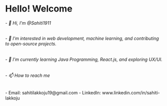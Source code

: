 <html>
  <h1>Hello! Welcome </h1>
  <h6>- 👋 Hi, I’m @Sahiti1911</h6>
  <h6>- 👀 I’m interested in web development, machine learning, and contributing to open-source projects.</h6>
  <h6>- 🌱 I’m currently learning Java Programming, React.js, and exploring UX/UI.</h6>
  <h6>- 📫 How to reach me</h6>
       <h7>- Email: sahitilakkoju19@gmail.com</h7>
       <h7>- LinkedIn: www.linkedin.com/in/sahiti-lakkoju</h7>
    
</html>
<!---
Sahiti1911/Sahiti1911 is a ✨ special ✨ repository because its `README.md` (this file) appears on your GitHub profile.
You can click the Preview link to take a look at your changes.
--->
